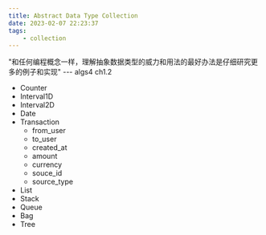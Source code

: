 ```yaml
---
title: Abstract Data Type Collection
date: 2023-02-07 22:23:37
tags:
    - collection
---
```


"和任何编程概念一样，理解抽象数据类型的威力和用法的最好办法是仔细研究更多的例子和实现" --- algs4 ch1.2

- Counter
- Interval1D
- Interval2D
- Date
- Transaction
    - from_user
    - to_user
    - created_at
    - amount
    - currency
    - souce_id
    - source_type
- List
- Stack
- Queue
- Bag
- Tree

